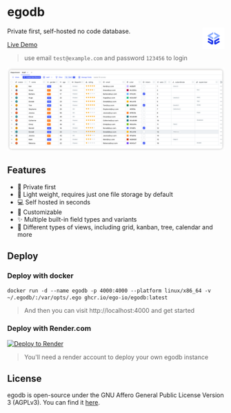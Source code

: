 # egodb

<img height="50px" src="./docs/logo.png" alt="egodb" align="right" />

Private first, self-hosted no code database.

<a href="https://demo.egodb.io/">Live Demo</a>

> use email `test@example.com` and password `123456` to login

![ego](./docs/ego.png)

## Features

- :closed_lock_with_key: Private first
- :balloon: Light weight, requires just one file storage by default
- :computer: Self hosted in seconds
- :pencil: Customizable
- :sparkles: Multiple built-in field types and variants
- :city_sunset: Different types of views, including grid, kanban, tree, calendar and more

## Deploy

### Deploy with docker

```
docker run -d --name egodb -p 4000:4000 --platform linux/x86_64 -v ~/.egodb/:/var/opts/.ego ghcr.io/ego-io/egodb:latest
```

> And then you can visit http://localhost:4000 and get started

### Deploy with Render.com

<a href="https://render.com/deploy?repo=https://github.com/ego-io/egodb">
  <img src="https://render.com/images/deploy-to-render-button.svg" alt="Deploy to Render">
</a>

> You'll need a render account to deploy your own egodb instance

## License

egodb is open-source under the GNU Affero General Public License Version 3 (AGPLv3). You can find it [here](./LICENSE).
